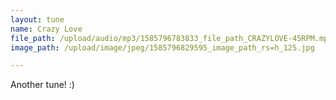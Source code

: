 ```yaml
---
layout: tune
name: Crazy Love
file_path: /upload/audio/mp3/1585796783833_file_path_CRAZYLOVE-45RPM.mp3
image_path: /upload/image/jpeg/1585796829595_image_path_rs=h_125.jpg

---
```



Another tune! :)


